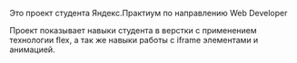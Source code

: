 Это проект студента Яндекс.Практиум по направлению Web Developer

Проект показывает навыки студента в верстки с применением технологии flex, а так же навыки работы с iframe элементами и анимацией. 